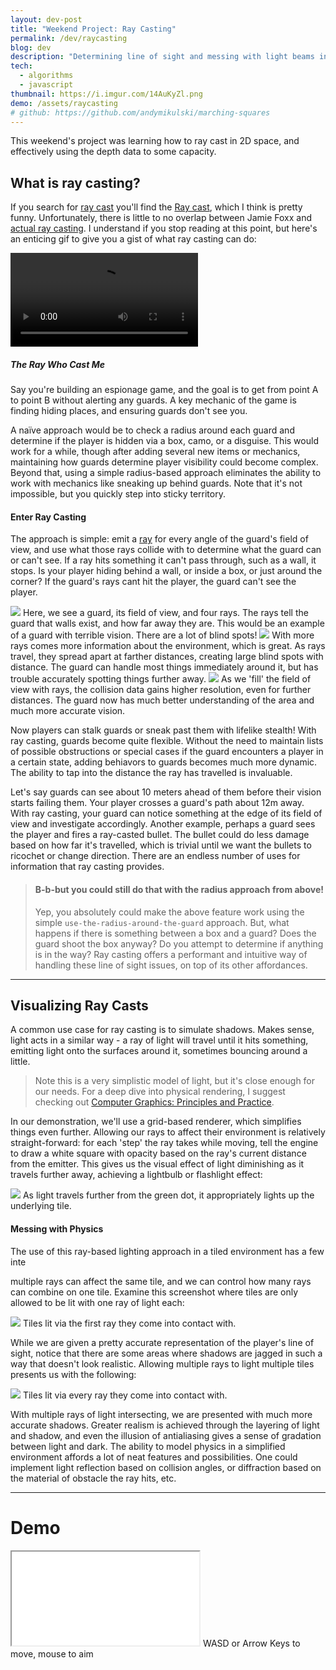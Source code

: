 ```yaml
---
layout: dev-post
title: "Weekend Project: Ray Casting"
permalink: /dev/raycasting
blog: dev
description: "Determining line of sight and messing with light beams in the process."
tech:
  - algorithms
  - javascript
thumbnail: https://i.imgur.com/14AuKyZl.png
demo: /assets/raycasting
# github: https://github.com/andymikulski/marching-squares
---
```


This weekend's project was learning how to ray cast in 2D space, and effectively using the depth data to some capacity.

## What is ray casting?

If you search for [ray cast](https://www.google.com/search?q=ray+cast) you'll find the [Ray cast](http://www.imdb.com/title/tt0350258/fullcredits), which I think is pretty funny. Unfortunately, there is little to no overlap between Jamie Foxx and [actual ray casting](https://en.wikipedia.org/wiki/Ray_casting). I understand if you stop reading at this point, but here's an enticing gif to give you a gist of what ray casting can do:

<video src="https://i.imgur.com/nk4JX2i.mp4" loop controls autoPlay></video>

##### The Ray Who Cast Me

Say you're building an espionage game, and the goal is to get from point A to point B without alerting any guards. A key mechanic of the game is finding hiding places, and ensuring guards don't see you.

A naïve approach would be to check a radius around each guard and determine if the player is hidden via a box, camo, or a disguise. This would work for a while, though after adding several new items or mechanics, maintaining how guards determine player visibility could become complex. Beyond that, using a simple radius-based approach eliminates the ability to work with mechanics like sneaking up behind guards. Note that it's not impossible, but you quickly step into sticky territory.

#### Enter Ray Casting

The approach is simple: emit a [ray](https://en.wikipedia.org/wiki/Line_(geometry)#Ray) for every angle of the guard's field of view, and use what those rays collide with to determine what the guard can or can't see. If a ray hits something it can't pass through, such as a wall, it stops. Is your player hiding behind a wall, or inside a box, or just around the corner? If the guard's rays cant hit the player, the guard can't see the player.

<img src="https://i.imgur.com/LWG1FNd.png" />
<label>Here, we see a guard, its field of view, and four rays. The rays tell the guard that walls exist, and how far away they are. This would be an example of a guard with terrible vision. There are a lot of blind spots!</label>

<img src="https://i.imgur.com/NnMKjnT.png" />
<label>With more rays comes more information about the environment, which is great. As rays travel, they spread apart at farther distances, creating large blind spots with distance. The guard can handle most things immediately around it, but has trouble accurately spotting things further away.</label>


<img src="https://i.imgur.com/skGJ31r.png" />
<label>As we 'fill' the field of view with rays, the collision data gains higher resolution, even for further distances. The guard now has much better understanding of the area and much more accurate vision.</label>



Now players can stalk guards or sneak past them with lifelike stealth! With ray casting, guards become quite flexible. Without the need to maintain lists of possible obstructions or special cases if the guard encounters a player in a certain state, adding behiavors to guards becomes much more dynamic. The ability to tap into the distance the ray has travelled is invaluable.

Let's say guards can see about 10 meters ahead of them before their vision starts failing them. Your player crosses a guard's path about 12m away. With ray casting, your guard can notice something at the edge of its field of view and investigate accordingly. Another example, perhaps a guard sees the player and fires a ray-casted bullet. The bullet could do less damage based on how far it's travelled, which is trivial until we want the bullets to ricochet or change direction. There are an endless number of uses for information that ray casting provides.

<!-- Is your user in a box? Guards would see it as exactly that: a box. This sounds basic, but imagine this: a guard enters a room with 3-4 boxes, one of which your player is inside. The guard, unaware of any box hijinks, simply sees the boxes and moves on to the next room. Riveting, I know. Stay with me.

Later, your player ambushes a guard or two after hiding in some boxes, and the guards have now learned to not trust boxes. Now, when guards see a box, they could react appropriately. Maybe they check and open each box, or maybe they simply open fire on it. Suddenly, guards react dynamically to their environment, even if they have not seen a player nearby recently. 

The end result is more realistic enemies and more dynamic gameplay, simply by changing how your guards perceive their environment. Not to mention the performance gains of seeing what's immediately in the guard's area, versus maintaining lists of boxes, obstructions, interactables, and determining what the guard is near and can interact with.
-->

> #### B-b-but you could still do that with the radius approach from above!
> Yep, you absolutely could make the above feature work using the simple `use-the-radius-around-the-guard` approach. But, what happens if there is something between a box and a guard? Does the guard shoot the box anyway? Do you attempt to determine if anything is in the way? Ray casting offers a performant and intuitive way of handling these line of sight issues, on top of its other affordances.

---

## Visualizing Ray Casts

A common use case for ray casting is to simulate shadows. Makes sense, light acts in a similar way - a ray of light will travel until it hits something, emitting light onto the surfaces around it, sometimes bouncing around a little.

>Note this is a very simplistic model of light, but it's close enough for our needs. For a deep dive into physical rendering, I suggest checking out [Computer&nbsp;Graphics:&nbsp;Principles&nbsp;and&nbsp;Practice](https://smile.amazon.com/Computer-Graphics-Principles-Practice-3rd/dp/0321399528).

In our demonstration, we'll use a grid-based renderer, which simplifies things even further. Allowing our rays to affect their environment is relatively straight-forward: for each 'step' the ray takes while moving, tell the engine to draw a white square with opacity based on the ray's current distance from the emitter. This gives us the visual effect of light diminishing as it travels further away, achieving a lightbulb or flashlight effect:

<img src="https://i.imgur.com/q11eWPP.png" />
<label>As light travels further from the green dot, it appropriately lights up the underlying tile.</label>

#### Messing with Physics

The use of this ray-based lighting approach in a tiled environment has a few inte  

multiple rays can affect the same tile, and we can control how many rays can combine on one tile. Examine this screenshot where tiles are only allowed to be lit with one ray of light each:

<img src="https://i.imgur.com/TEdjJwP.png" />
<label>Tiles lit via the first ray they come into contact with.</label>

While we are given a pretty accurate representation of the player's line of sight, notice that there are some areas where shadows are jagged in such a way that doesn't look realistic. Allowing multiple rays to light multiple tiles presents us with the following:

<img src="https://i.imgur.com/PVS4Xs8.png" />
<label>Tiles lit via every ray they come into contact with.</label>

With multiple rays of light intersecting, we are presented with much more accurate shadows. Greater realism is achieved through the layering of light and shadow, and even the illusion of antialiasing gives a sense of gradation between light and dark. The ability to model physics in a simplified environment affords a lot of neat features and possibilities. One could implement light reflection based on collision angles, or diffraction based on the material of obstacle the ray hits, etc.

---

# Demo

<iframe src="/assets/raycasting"></iframe>
<label>WASD or Arrow Keys to move, mouse to aim</label>
